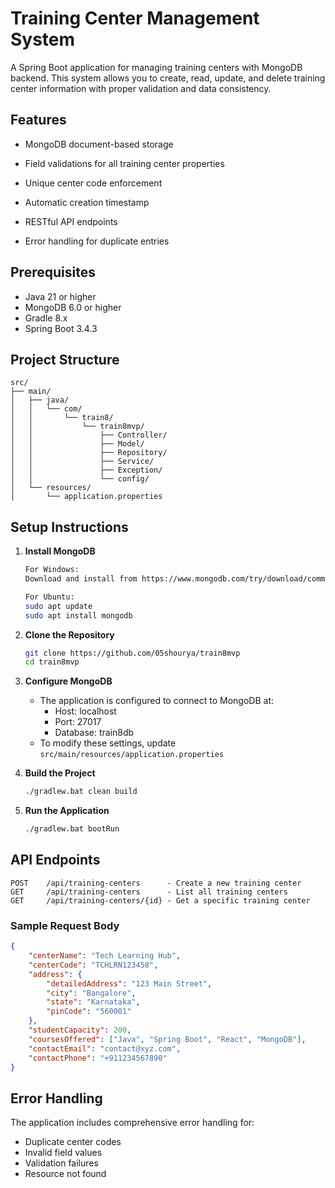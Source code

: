 # Training Center Management System

A Spring Boot application for managing training centers with MongoDB backend. This system allows you to create, read, update, and delete training center information with proper validation and data consistency.

## Features

-   MongoDB document-based storage
-   Field validations for all training center properties
-   Unique center code enforcement
-   Automatic creation timestamp

-   RESTful API endpoints
-   Error handling for duplicate entries

## Prerequisites

-   Java 21 or higher
-   MongoDB 6.0 or higher
-   Gradle 8.x
-   Spring Boot 3.4.3

## Project Structure

```
src/
├── main/
│   ├── java/
│   │   └── com/
│   │       └── train8/
│   │           └── train8mvp/
│   │               ├── Controller/
│   │               ├── Model/
│   │               ├── Repository/
│   │               ├── Service/
│   │               ├── Exception/
│   │               └── config/
│   └── resources/
│       └── application.properties
```

## Setup Instructions

1. **Install MongoDB**

    ```bash
    For Windows:
    Download and install from https://www.mongodb.com/try/download/community

    For Ubuntu:
    sudo apt update
    sudo apt install mongodb
    ```

2. **Clone the Repository**

    ```bash
    git clone https://github.com/05shourya/train8mvp
    cd train8mvp
    ```

3. **Configure MongoDB**

    - The application is configured to connect to MongoDB at:
        - Host: localhost
        - Port: 27017
        - Database: train8db
    - To modify these settings, update `src/main/resources/application.properties`

4. **Build the Project**

    ```bash
    ./gradlew.bat clean build
    ```

5. **Run the Application**
    ```bash
    ./gradlew.bat bootRun
    ```

## API Endpoints

```
POST    /api/training-centers      - Create a new training center
GET     /api/training-centers      - List all training centers
GET     /api/training-centers/{id} - Get a specific training center
```

### Sample Request Body

```json
{
    "centerName": "Tech Learning Hub",
    "centerCode": "TCHLRN123458",
    "address": {
        "detailedAddress": "123 Main Street",
        "city": "Bangalore",
        "state": "Karnataka",
        "pinCode": "560001"
    },
    "studentCapacity": 200,
    "coursesOffered": ["Java", "Spring Boot", "React", "MongoDB"],
    "contactEmail": "contact@xyz.com",
    "contactPhone": "+911234567890"
}
```

## Error Handling

The application includes comprehensive error handling for:

-   Duplicate center codes
-   Invalid field values
-   Validation failures
-   Resource not found
